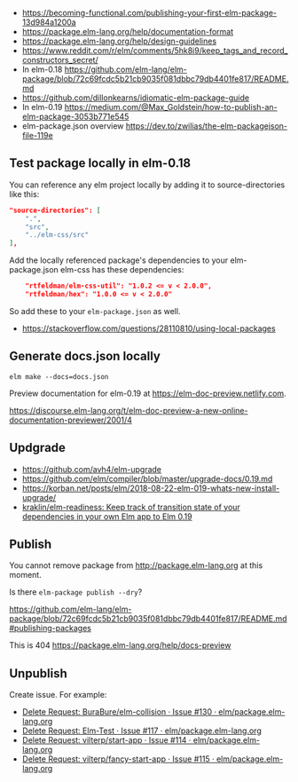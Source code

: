- https://becoming-functional.com/publishing-your-first-elm-package-13d984a1200a
- https://package.elm-lang.org/help/documentation-format
- https://package.elm-lang.org/help/design-guidelines
- https://www.reddit.com/r/elm/comments/5hk8i9/keep_tags_and_record_constructors_secret/
- In elm-0.18 https://github.com/elm-lang/elm-package/blob/72c69fcdc5b21cb9035f081dbbc79db4401fe817/README.md 
- https://github.com/dillonkearns/idiomatic-elm-package-guide
- In elm-0.19 https://medium.com/@Max_Goldstein/how-to-publish-an-elm-package-3053b771e545
- elm-package.json overview https://dev.to/zwilias/the-elm-packagejson-file-119e

## Test package locally in elm-0.18

You can reference any elm project locally by adding it to source-directories like this:

```json
"source-directories": [
    ".",
    "src",
    "../elm-css/src"
],
```

Add the locally referenced package's dependencies to your elm-package.json
elm-css has these dependencies:

```json
    "rtfeldman/elm-css-util": "1.0.2 <= v < 2.0.0",
    "rtfeldman/hex": "1.0.0 <= v < 2.0.0"
```

So add these to your `elm-package.json` as well.

- https://stackoverflow.com/questions/28110810/using-local-packages

## Generate docs.json locally

`elm make --docs=docs.json`

Preview documentation for elm-0.19 at https://elm-doc-preview.netlify.com.

https://discourse.elm-lang.org/t/elm-doc-preview-a-new-online-documentation-previewer/2001/4

## Updgrade

- https://github.com/avh4/elm-upgrade
- https://github.com/elm/compiler/blob/master/upgrade-docs/0.19.md
- https://korban.net/posts/elm/2018-08-22-elm-019-whats-new-install-upgrade/
- [kraklin/elm-readiness: Keep track of transition state of your dependencies in your own Elm app to Elm 0.19](https://github.com/kraklin/elm-readiness)

## Publish

You cannot remove package from http://package.elm-lang.org at this moment.

Is there `elm-package publish --dry`?

https://github.com/elm-lang/elm-package/blob/72c69fcdc5b21cb9035f081dbbc79db4401fe817/README.md#publishing-packages

This is 404 https://package.elm-lang.org/help/docs-preview

## Unpublish

Create issue. For example:

- [Delete Request: BuraBure/elm-collision · Issue #130 · elm/package.elm-lang.org](https://github.com/elm/package.elm-lang.org/issues/130)
- [Delete Request: Elm-Test · Issue #117 · elm/package.elm-lang.org](https://github.com/elm/package.elm-lang.org/issues/117)
- [Delete Request: vilterp/start-app · Issue #114 · elm/package.elm-lang.org](https://github.com/elm/package.elm-lang.org/issues/114)
- [Delete Request: vilterp/fancy-start-app · Issue #115 · elm/package.elm-lang.org](https://github.com/elm/package.elm-lang.org/issues/115)
